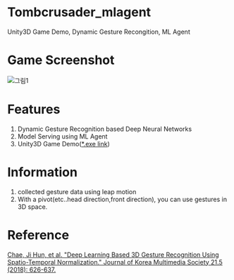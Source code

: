 # Tombcrusader_mlagent
Unity3D Game Demo, Dynamic Gesture Recongition, ML Agent

# Game Screenshot
![그림1](https://user-images.githubusercontent.com/61224394/109665780-e0731b80-7bb1-11eb-8916-f5c9f5092ed9.png)

# Features
1. Dynamic Gesture Recognition based Deep Neural Networks
2. Model Serving using ML Agent
3. Unity3D Game Demo([*.exe link](https://github.com/jhcnode/Tombcrusader_mlagent/releases/download/1.0/Release.zip))

# Information 
1. collected gesture data using leap motion
2. With a pivot(etc..head direction,front direction), you can use gestures in 3D space. 

# Reference
[Chae, Ji Hun, et al. "Deep Learning Based 3D Gesture Recognition Using Spatio-Temporal Normalization." Journal of Korea Multimedia Society 21.5 (2018): 626-637.](https://www.koreascience.or.kr/article/JAKO201818564288222.page)
